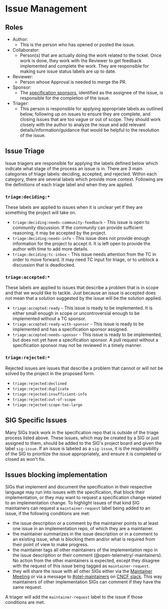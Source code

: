 # Issue Management

## Roles

- Author:
  - This is the person who has opened or posted the issue.
- Collaborator:
  - Person(s) that are actually doing the work related to the ticket. Once work is done,
    they work with the Reviewer to get feedback implemented and complete the work. They
    are responsible for making sure issue status labels are up to date.
- Reviewer:
  - Person whose Approval is needed to merge the PR.
- Sponsor:
  - The [specification sponsors](https://github.com/open-telemetry/community/blob/main/community-membership.md#specification-sponsor), identified as the assignee of the issue, is responsible for the completion of the issue.
- Triager:
  - This person is responsible for applying appropriate labels as outlined below,
    following up on issues to ensure they are complete,
    and closing issues that are too vague or out of scope.
    They should work closely with the author to analyze the issue and add relevant
    details/information/guidance that would be helpful to the resolution of the issue.

## Issue Triage

Issue triagers are responsible for applying the labels defined below which indicate
what stage of the process an issue is in. There are 3 main categories of triage labels:
deciding, accepted, and rejected. Within each category, there are several labels
which provide more context. Following are the definitions of each triage label and when they are applied.

### `triage:deciding:*`

These labels are applied to issues when it is unclear yet if they are something the project will take on.

* `triage:deciding:needs-community-feedback` - This issue is open to community discussion. If the community can provide sufficient reasoning, it may be accepted by the project.
* `triage:deciding:needs-info` - This issue does not provide enough information for the project to accept it. It is left open to provide the author with time to add more details.
* `triage:deciding:tc-inbox` - This issue needs attention from the TC in order to move forward. It may need TC input for triage, or to unblock a discussion that is deadlocked.

### `triage:accepted:*`

These labels are applied to issues that describe a problem that is in scope and that we would like to tackle.
Just because an issue is accepted does not mean that a solution suggested by the issue will be the solution applied.

* `triage:accepted:ready` - This issue is ready to be implemented. It is either small enough in scope or uncontroversial enough to be implemented without a TC sponsor.
* `triage:accepted:ready-with-sponsor` - This issue is ready to be implemented and has a specification sponsor assigned.
* `triage:accepted:needs-sponsor` - This issue is ready to be implemented, but does not yet have a specification sponsor. A pull request without a specification sponsor may not be reviewed in a timely manner.

### `triage:rejected:*`

Rejected issues are issues that describe a problem that cannot or will not be solved by the project in the proposed form.

* `triage:rejected:declined`
* `triage:rejected:duplicate`
* `triage:rejected:insufficient-info`
* `triage:rejected:out-of-scope`
* `triage:rejected:scope-too-large`

## SIG Specific Issues

Many SIGs track work in the specification repo that is outside of the triage process listed above.
These issues, which may be created by a SIG or just assigned to them, should be added to the SIG's project board and given the label `sig-issue`.
If an issue is labeled as a `sig-issue`, it is the responsibility of the SIG to prioritize
the issue appropriately, and ensure it is completed or closed as won't fix.

## Issues blocking implementation

SIGs that implement and document the specification in their respective language may run into issues with the specification,
that block their implementation, or they may want to request a specification change related to an implementation change. To
highlight issues of that kind SIG maintainers can request a `maintainer-request` label being added
to an issue, if the following conditions are met:

* the issue description or a comment by the maintainer points to at least one issue in an implementation repo, of which they are a maintainer.
* the maintainer summarizes in the issue description or in a comment to an existing issue, what is blocking them and/or what is required from their point of view to make progress.
* the maintainer tags all other maintainers of the implementation repo in the issue description or their comment (@open-telemetry/<sig>-maintainers). No action from the other maintainers is expected, except they disagree with
  the request of this issue being tagged as `maintainer-request`.
* they will share the issue with all other SIGs either via the [Maintainer Meeting](https://github.com/open-telemetry/community?tab=readme-ov-file#cross-cutting-sigs) or via a message to [#otel-maintainers](https://cloud-native.slack.com/archives/C01NJ7V1KRC) on [CNCF slack](https://slack.cncf.io). This way maintainers of other implementation SIGs can comment if they have the same request.

A triager will add the `maintainer-request` label to the issue if those conditions are met.
